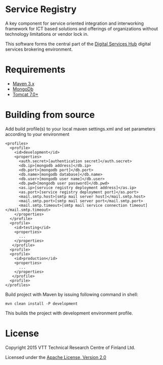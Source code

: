 # Service Registry

A key component for service oriented integration and interworking framework for ICT based solutions and 
offerings of organizations without technology limitations or vendor lock in.

This software forms the central part of the [Digital Services Hub](https://www.digitalserviceshub.com) 
digital services brokering environment.

# Requirements

- [Maven 3.x](https://maven.apache.org)
- [MongoDb](https://www.mongodb.org)
- [Tomcat 7.0+](https://tomcat.apache.org)

# Building from source

Add build profile(s) to your local maven settings.xml and set parameters according to your environment

```
<profiles>
  <profile>
    <id>development</id>
    <properties>
      <auth.secret>[authentication secret]</auth.secret>				
      <db.ip>[mongodb address]</db.ip>
      <db.port>[mongodb port]</db.port>
      <db.name>[mongodb database]</db.name>
      <db.user>[mongodb user name]</db.user>
      <db.pwd>[mongodb user password]</db.pwd>
      <as.ip>[service registry deployment address]</as.ip>
      <as.port>[service registry deployment port]</as.port>
      <mail.smtp.host>[smtp mail server host]</mail.smtp.host>				
      <mail.smtp.port>[smtp mail server port</mail.smtp.port>				
      <mail.smtp.timeout>[smtp mail service connection timeout]</mail.smtp.timeout>			
    </properties>			
  </profile>
  <profile>
    <id>testing</id>
    <properties>
      ...
    </properties>			
   </profile>
  <profile>
  <profile>
    <id>production</id>
    <properties>
      ...
    </properties>			
   </profile>
  <profile>
</profiles>
```

Build project with Maven by issuing following command in shell:

```
mvn clean install -P development
```

This builds the project with development environment profile.

# License

Copyright 2015 VTT Technical Research Centre of Finland Ltd.

Licensed under the [Apache License, Version 2.0](./LICENSE)
